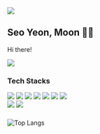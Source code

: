 <div>
  <img src="https://capsule-render.vercel.app/api?type=waving&color=auto&height=200&section=header&text=Moon's%20Git&fontSize=70" />
  <h2>Seo Yeon, Moon 🌙🐤</h2>
  <p>Hi there!</p>
  <a href="https://hits.seeyoufarm.com"><img src="https://hits.seeyoufarm.com/api/count/incr/badge.svg?url=https%3A%2F%2Fgithub.com%2Fseoyeon08&count_bg=%23DBD0F1&title_bg=%238E8E8E&icon=&icon_color=%23E7E7E7&title=Github&edge_flat=false"/></a>
  
  <h3>Tech Stacks</h3>
  <img src="https://img.shields.io/badge/Python-3776AB?style=flat&logo=Python&logoColor=white"/>
  <img src="https://img.shields.io/badge/React-61DAFB?style=flat&logo=React&logoColor=white"/>
  <img src="https://img.shields.io/badge/node.js-339933?style=flat&logo=nodedotjs&logoColor=white"/>
  <img src="https://img.shields.io/badge/javascript-F7DF1E?style=flat&logo=javascript&logoColor=white"/>
  <img src="https://img.shields.io/badge/TypeScript-3178C6?style=flat&logo=TypeScript&logoColor=white"/>
  <img src="https://img.shields.io/badge/git-F05032?style=flat&logo=Git&logoColor=white"/>
  <img src="https://img.shields.io/badge/django-092E20?style=flat&logo=django&logoColor=white"/>
  <br/>
  
  <img src="https://img.shields.io/badge/slack-4A154B?style=flat&logo=slack&logoColor=white"/>
  <img src="https://img.shields.io/badge/notion-000000?style=flat&logo=notion&logoColor=white"/>
  <h3></h3>
  
</div>

![Top Langs](https://github-readme-stats.vercel.app/api/top-langs/?username=seoyeon08&hide_progress=True)
 
<!-- ![Anurag's GitHub stats](https://github-readme-stats.vercel.app/api?username=seoyeon08&show_icons=true&theme=radical) -->
<!--
**seoyeon08/seoyeon08** is a ✨ _special_ ✨ repository because its `README.md` (this file) appears on your GitHub profile.


Here are some ideas to get you started:

- 🔭 I’m currently working on ...
- 🌱 I’m currently learning ...
- 👯 I’m looking to collaborate on ...
- 🤔 I’m looking for help with ...
- 💬 Ask me about ...
- 📫 How to reach me: ...
- 😄 Pronouns: ...
- ⚡ Fun fact: ...

-->
